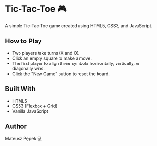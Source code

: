 # Tic-Tac-Toe 🎮

A simple Tic-Tac-Toe game created using HTML5, CSS3, and JavaScript.

## How to Play 
- Two players take turns (X and O).
- Click an empty square to make a move.
- The first player to align three symbols horizontally, vertically, or diagonally wins.
- Click the "New Game" button to reset the board.

## Built With
- HTML5
- CSS3 (Flexbox + Grid)
- Vanilla JavaScript

## Author
Mateusz Pępek 💻
